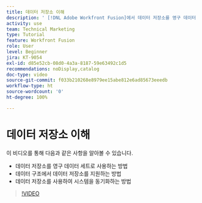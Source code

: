 ```yaml
---
title: 데이터 저장소 이해
description: ' [!DNL Adobe Workfront Fusion]에서 데이터 저장소를 영구 데이터 세트로 사용하는 방법과 데이터 구조에서 데이터 저장소를 지원하는 방법에 대해 알아봅니다.'
activity: use
team: Technical Marketing
type: Tutorial
feature: Workfront Fusion
role: User
level: Beginner
jira: KT-9054
exl-id: d85e52cb-08d0-4a3a-8187-59e63492c1d5
recommendations: noDisplay,catalog
doc-type: video
source-git-commit: f033b210268e8979ee15abe812e6ad85673eeedb
workflow-type: ht
source-wordcount: '0'
ht-degree: 100%

---
```


# 데이터 저장소 이해

이 비디오를 통해 다음과 같은 사항을 알아볼 수 있습니다.

* 데이터 저장소를 영구 데이터 세트로 사용하는 방법
* 데이터 구조에서 데이터 저장소를 지원하는 방법
* 데이터 저장소를 사용하여 시스템을 동기화하는 방법

>[!VIDEO](https://video.tv.adobe.com/v/335295/?quality=12&learn=on)
